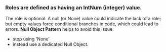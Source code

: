 ### Roles are defined as having an IntNum (integer) value. 

The role is optional. 
A null (or None) value could indicate the lack of a role;
but empty values force conditional branches in code, which could 
lead to errors. 
**Null Object Pattern** helps to avoid this issue:
* stop using 'None'
* instead use a dedicated Null Object.
